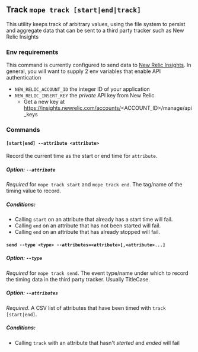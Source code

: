 ## Track `mope track [start|end|track]`

This utility keeps track of arbitrary values, using the file system to persist
and aggregate data that can be sent to a third party tracker such as New Relic
Insights

### Env requirements

This command is currently configured to send data to
[New Relic Insights](https://newrelic.com/insights). In general, you will want
to supply 2 env variables that enable API authentication

- `NEW_RELIC_ACCOUNT_ID` the integer ID of your application
- `NEW_RELIC_INSERT_KEY` the _private_ API key from New Relic
  - Get a new key at https://insights.newrelic.com/accounts/<ACCOUNT_ID>/manage/api_keys

### Commands

#### `[start|end] --attribute <attribute>`

Record the current time as the start or end time for `attribute`.

##### Option: `--attribute`

*Required* for `mope track start` and `mope track end`. The tag/name of the timing
value to record.

##### Conditions:

- Calling `start` on an attribute that already has a start time will fail.
- Calling `end` on an attribute that has not been started will fail.
- Calling `end` on an attribute that has already stopped will fail.

#### `send --type <type> --attributes=<attribute>[,<attribute>...]`

##### Option: `--type`

*Required* for `mope track send`. The event type/name under which to record the
timing data in the third party tracker. Usually TitleCase.

##### Option: `--attributes`

*Required*. A CSV list of attributes that have been timed with `track [start|end]`.

##### Conditions:

- Calling `track` with an attribute that hasn't _started_ and _ended_ will fail
